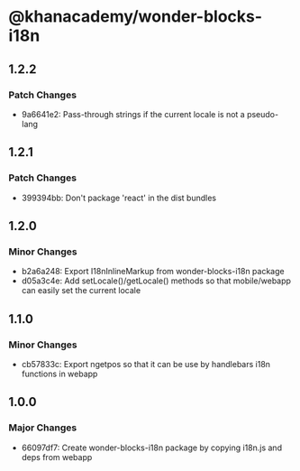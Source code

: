 # @khanacademy/wonder-blocks-i18n

## 1.2.2

### Patch Changes

-   9a6641e2: Pass-through strings if the current locale is not a pseudo-lang

## 1.2.1

### Patch Changes

-   399394bb: Don't package 'react' in the dist bundles

## 1.2.0

### Minor Changes

-   b2a6a248: Export I18nInlineMarkup from wonder-blocks-i18n package
-   d05a3c4e: Add setLocale()/getLocale() methods so that mobile/webapp can easily set the current locale

## 1.1.0

### Minor Changes

-   cb57833c: Export ngetpos so that it can be use by handlebars i18n functions in webapp

## 1.0.0

### Major Changes

-   66097df7: Create wonder-blocks-i18n package by copying i18n.js and deps from webapp
